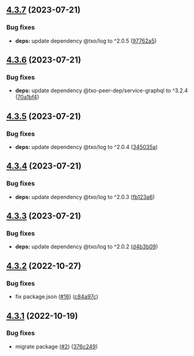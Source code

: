 ## [4.3.7](https://github.com/technology-studio/service-graphql/compare/v4.3.6...v4.3.7) (2023-07-21)


### Bug fixes

* **deps:** update dependency @txo/log to ^2.0.5 ([97762a5](https://github.com/technology-studio/service-graphql/commit/97762a512580bd33239fb02e4e28e475ba81ea4d))

## [4.3.6](https://github.com/technology-studio/service-graphql/compare/v4.3.5...v4.3.6) (2023-07-21)


### Bug fixes

* **deps:** update dependency @txo-peer-dep/service-graphql to ^3.2.4 ([70a1bf4](https://github.com/technology-studio/service-graphql/commit/70a1bf4b43bfe123a717bcdeeb174c25953f0437))

## [4.3.5](https://github.com/technology-studio/service-graphql/compare/v4.3.4...v4.3.5) (2023-07-21)


### Bug fixes

* **deps:** update dependency @txo/log to ^2.0.4 ([345035a](https://github.com/technology-studio/service-graphql/commit/345035aecff5b9bd06dddd1f239680fc0b31c2f4))

## [4.3.4](https://github.com/technology-studio/service-graphql/compare/v4.3.3...v4.3.4) (2023-07-21)


### Bug fixes

* **deps:** update dependency @txo/log to ^2.0.3 ([fb123a6](https://github.com/technology-studio/service-graphql/commit/fb123a680c36b2d1ae58c1ba5e943d980bc7aa41))

## [4.3.3](https://github.com/technology-studio/service-graphql/compare/v4.3.2...v4.3.3) (2023-07-21)


### Bug fixes

* **deps:** update dependency @txo/log to ^2.0.2 ([d4b3b09](https://github.com/technology-studio/service-graphql/commit/d4b3b09fed5e5163df02f11996d6308efc072d81))

## [4.3.2](https://github.com/technology-studio/service-graphql/compare/v4.3.1...v4.3.2) (2022-10-27)


### Bug fixes

* fix package.json ([#16](https://github.com/technology-studio/service-graphql/issues/16)) ([c84a97c](https://github.com/technology-studio/service-graphql/commit/c84a97c30927e58283def2161b8e1ce080a744a8))

## [4.3.1](https://github.com/technology-studio/service-graphql/compare/v4.3.0...v4.3.1) (2022-10-19)


### Bug fixes

* migrate package ([#2](https://github.com/technology-studio/service-graphql/issues/2)) ([376c249](https://github.com/technology-studio/service-graphql/commit/376c2494b667782d116b4e6e67dd65dfefad10fd))
